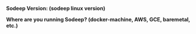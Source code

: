 **Sodeep Version: (sodeep linux version)**

**Where are you running Sodeep? (docker-machine, AWS, GCE, baremetal, etc.)**


